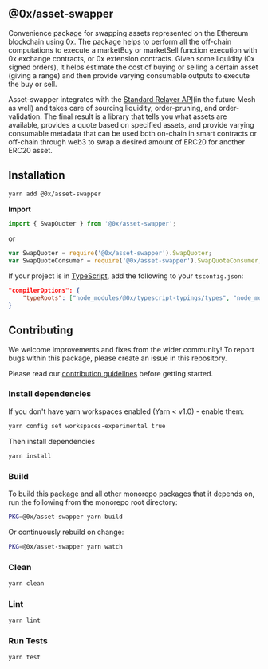 ## @0x/asset-swapper

Convenience package for swapping assets represented on the Ethereum blockchain using 0x. The package helps to perform all the off-chain computations to execute a marketBuy or marketSell function execution with 0x exchange contracts, or 0x extension contracts. Given some liquidity (0x signed orders), it helps estimate the cost of buying or selling a certain asset (giving a range) and then provide varying consumable outputs to execute the buy or sell.

Asset-swapper integrates with the [Standard Relayer API](https://github.com/0xProject/standard-relayer-api)(in the future Mesh as well) and takes care of sourcing liquidity, order-pruning, and order-validation. The final result is a library that tells you what assets are available, provides a quote based on specified assets, and provide varying consumable metadata that can be used both on-chain in smart contracts or off-chain through web3 to swap a desired amount of ERC20 for another ERC20 asset.

## Installation

```bash
yarn add @0x/asset-swapper
```

**Import**

```typescript
import { SwapQuoter } from '@0x/asset-swapper';
```

or

```javascript
var SwapQuoter = require('@0x/asset-swapper').SwapQuoter;
var SwapQuoteConsumer = require('@0x/asset-swapper').SwapQuoteConsumer;
```

If your project is in [TypeScript](https://www.typescriptlang.org/), add the following to your `tsconfig.json`:

```json
"compilerOptions": {
    "typeRoots": ["node_modules/@0x/typescript-typings/types", "node_modules/@types"],
}
```

## Contributing

We welcome improvements and fixes from the wider community! To report bugs within this package, please create an issue in this repository.

Please read our [contribution guidelines](../../CONTRIBUTING.md) before getting started.

### Install dependencies

If you don't have yarn workspaces enabled (Yarn < v1.0) - enable them:

```bash
yarn config set workspaces-experimental true
```

Then install dependencies

```bash
yarn install
```

### Build

To build this package and all other monorepo packages that it depends on, run the following from the monorepo root directory:

```bash
PKG=@0x/asset-swapper yarn build
```

Or continuously rebuild on change:

```bash
PKG=@0x/asset-swapper yarn watch
```

### Clean

```bash
yarn clean
```

### Lint

```bash
yarn lint
```

### Run Tests

```bash
yarn test
```